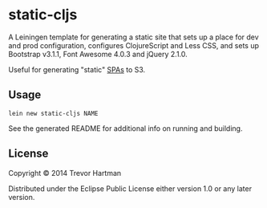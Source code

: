 # static-cljs

A Leiningen template for generating a static site that sets up a place for dev
and prod configuration, configures ClojureScript and Less CSS, and sets up
Bootstrap v3.1.1, Font Awesome 4.0.3 and jQuery 2.1.0.

Useful for generating "static" [SPAs](http://en.wikipedia.org/wiki/Single-page_application) to S3.

## Usage

```
lein new static-cljs NAME
```

See the generated README for additional info on running and building.

## License

Copyright © 2014 Trevor Hartman

Distributed under the Eclipse Public License either version 1.0 or any later version.
